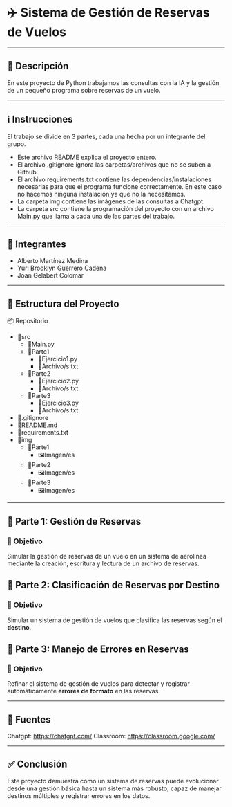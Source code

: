 # ✈️ Sistema de Gestión de Reservas de Vuelos

---
## 📌 Descripción
En este proyecto de Python trabajamos las consultas con la IA y la gestión de un pequeño programa sobre reservas de un vuelo.

---
## ℹ️ Instrucciones
El trabajo se divide en 3 partes, cada una hecha por un integrante del grupo. 
- Este archivo README explica el proyecto entero.
- El archivo .gitignore ignora las carpetas/archivos que no se suben a Github.
- El archivo requirements.txt contiene las dependencias/instalaciones necesarias para que el programa funcione correctamente. En este caso no hacemos ninguna instalación ya que no la necesitamos.
- La carpeta img contiene las imágenes de las consultas a Chatgpt.
- La carpeta src contiene la programación del proyecto con un archivo Main.py que llama a cada una de las partes del trabajo.

---
## 👥 Integrantes
- Alberto Martínez Medina
- Yuri Brooklyn Guerrero Cadena
- Joan Gelabert Colomar

---
## 📂 Estructura del Proyecto
📦 Repositorio
- 📂src
  - 📄Main.py
  - 📂Parte1
    - 📄Ejercicio1.py
    - 📄Archivo/s txt
  - 📂Parte2
    - 📄Ejercicio2.py
    - 📄Archivo/s txt
  - 📂Parte3
    - 📄Ejercicio3.py
    - 📄Archivo/s txt
- 📄.gitignore
- 📄README.md
- 📄requirements.txt
- 📂img
  - 📂Parte1
    - 🖼️Imagen/es
  - 📂Parte2
    - 🖼️Imagen/es
  - 📂Parte3
    - 🖼️Imagen/es

---
## 🚀 Parte 1: Gestión de Reservas
### 🎯 Objetivo
Simular la gestión de reservas de un vuelo en un sistema de aerolínea mediante la creación, escritura y lectura de un archivo de reservas.
## 🚀 Parte 2: Clasificación de Reservas por Destino  
### 🎯 Objetivo
Simular un sistema de gestión de vuelos que clasifica las reservas según el **destino**.
## 🚀 Parte 3: Manejo de Errores en Reservas
### 🎯 Objetivo
Refinar el sistema de gestión de vuelos para detectar y registrar automáticamente **errores de formato** en las reservas.

---
## 📌 Fuentes
Chatgpt: https://chatgpt.com/
Classroom: https://classroom.google.com/

---

## ✅ Conclusión  
Este proyecto demuestra cómo un sistema de reservas puede evolucionar desde una gestión básica hasta un sistema más robusto, capaz de manejar destinos múltiples y registrar errores en los datos.
